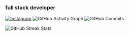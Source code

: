 ### full stack developer

[![Instagram](https://img.shields.io/badge/Instagram-%23E4405F.svg?logo=Instagram&logoColor=white)](https://instagram.com/aitbahawalid) 
![GitHub Activity Graph](https://github-readme-activity-graph.vercel.app/graph?username=walidaitbaha&theme=tokyo-night)
![GitHub Commits](https://github-readme-stats.vercel.app/api/commits/github?username=walidaitbaha&theme=tokyonight&hide_border=true&count_private=true)

![GitHub Streak Stats](https://github-readme-streak-stats.herokuapp.com/?user=walidaitbaha&theme=dark&hide_border=true)


<!--


**walidaitbaha/walidaitbaha** is a ✨ _special_ ✨ repository because its `README.md` (this file) appears on your GitHub profile.

Here are some ideas to get you started:

- 🔭 I’m currently working on ...
- 🌱 I’m currently learning ...
- 👯 I’m looking to collaborate on ...
- 🤔 I’m looking for help with ...
- 💬 Ask me about ...
- 📫 How to reach me: ...
- 😄 Pronouns: ...
- ⚡ Fun fact: ...
-->
